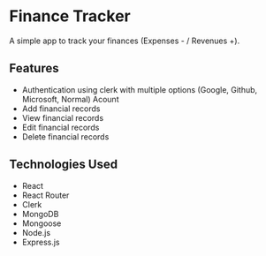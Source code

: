 # Finance Tracker

A simple app to track your finances (Expenses - / Revenues +).

## Features

- Authentication using clerk with multiple options (Google, Github, Microsoft, Normal) Acount
- Add financial records
- View financial records
- Edit financial records
- Delete financial records

## Technologies Used

- React
- React Router
- Clerk
- MongoDB
- Mongoose
- Node.js
- Express.js
